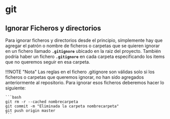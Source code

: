 # git

## Ignorar Ficheros y directorios

Para ignorar ficheros y directorios desde el principio, símplemente hay que agregar el patrón o nombre de ficheros o carpetas que se quieren ignorar en un fichero llamado **`.gitignore`** ubicado en la raiz del proyecto. También podría haber un fichero **`.gitignore`** en cada carpeta especificando los items que no queremos seguir en esa carpeta.

!!!NOTE "Nota"
    Las reglas en el fichero .gitignore son válidas solo si los ficheros o carpetas que queremos ignorar, no han sido agregados anteriormente al repositorio. Para ignorar esos ficheros deberemos hacer lo siguiente:

    ```bash
    git rm -r --cached nombrecarpeta
    git commit -m "Eliminada la carpeta nombrecarpeta" 
    git push origin master
    ```